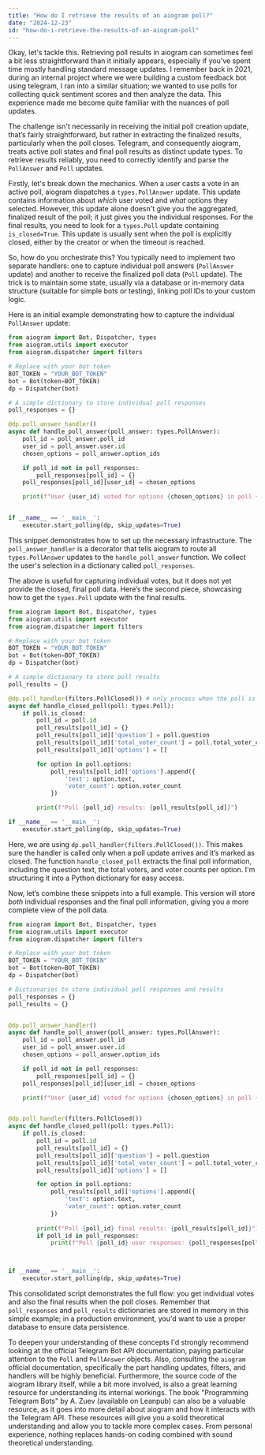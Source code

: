 ```yaml
---
title: "How do I retrieve the results of an aiogram poll?"
date: "2024-12-23"
id: "how-do-i-retrieve-the-results-of-an-aiogram-poll"
---
```


Okay, let's tackle this. Retrieving poll results in aiogram can sometimes feel a bit less straightforward than it initially appears, especially if you've spent time mostly handling standard message updates. I remember back in 2021, during an internal project where we were building a custom feedback bot using telegram, I ran into a similar situation; we wanted to use polls for collecting quick sentiment scores and then analyze the data. This experience made me become quite familiar with the nuances of poll updates.

The challenge isn't necessarily in receiving the initial poll creation update, that’s fairly straightforward, but rather in extracting the finalized results, particularly when the poll closes. Telegram, and consequently aiogram, treats active poll states and final poll results as distinct update types. To retrieve results reliably, you need to correctly identify and parse the `PollAnswer` and `Poll` updates.

Firstly, let's break down the mechanics. When a user casts a vote in an active poll, aiogram dispatches a `types.PollAnswer` update. This update contains information about *which* user voted and *what* options they selected. However, this update alone doesn't give you the aggregated, finalized result of the poll; it just gives you the individual responses. For the final results, you need to look for a `types.Poll` update containing `is_closed=True`. This update is usually sent when the poll is explicitly closed, either by the creator or when the timeout is reached.

So, how do you orchestrate this? You typically need to implement two separate handlers: one to capture individual poll answers (`PollAnswer` update) and another to receive the finalized poll data (`Poll` update). The trick is to maintain some state, usually via a database or in-memory data structure (suitable for simple bots or testing), linking poll IDs to your custom logic.

Here is an initial example demonstrating how to capture the individual `PollAnswer` update:

```python
from aiogram import Bot, Dispatcher, types
from aiogram.utils import executor
from aiogram.dispatcher import filters

# Replace with your bot token
BOT_TOKEN = "YOUR_BOT_TOKEN"
bot = Bot(token=BOT_TOKEN)
dp = Dispatcher(bot)

# A simple dictionary to store individual poll responses
poll_responses = {}

@dp.poll_answer_handler()
async def handle_poll_answer(poll_answer: types.PollAnswer):
    poll_id = poll_answer.poll_id
    user_id = poll_answer.user.id
    chosen_options = poll_answer.option_ids

    if poll_id not in poll_responses:
        poll_responses[poll_id] = {}
    poll_responses[poll_id][user_id] = chosen_options

    print(f"User {user_id} voted for options {chosen_options} in poll {poll_id}")


if __name__ == '__main__':
    executor.start_polling(dp, skip_updates=True)
```
This snippet demonstrates how to set up the necessary infrastructure. The `poll_answer_handler` is a decorator that tells aiogram to route all `types.PollAnswer` updates to the `handle_poll_answer` function. We collect the user's selection in a dictionary called `poll_responses`.

The above is useful for capturing individual votes, but it does not yet provide the closed, final poll data. Here’s the second piece, showcasing how to get the `types.Poll` update with the final results.

```python
from aiogram import Bot, Dispatcher, types
from aiogram.utils import executor
from aiogram.dispatcher import filters

# Replace with your bot token
BOT_TOKEN = "YOUR_BOT_TOKEN"
bot = Bot(token=BOT_TOKEN)
dp = Dispatcher(bot)

# A simple dictionary to store poll results
poll_results = {}

@dp.poll_handler(filters.PollClosed()) # only process when the poll is closed
async def handle_closed_poll(poll: types.Poll):
    if poll.is_closed:
        poll_id = poll.id
        poll_results[poll_id] = {}
        poll_results[poll_id]['question'] = poll.question
        poll_results[poll_id]['total_voter_count'] = poll.total_voter_count
        poll_results[poll_id]['options'] = []

        for option in poll.options:
            poll_results[poll_id]['options'].append({
                'text': option.text,
                'voter_count': option.voter_count
            })

        print(f"Poll {poll_id} results: {poll_results[poll_id]}")

if __name__ == '__main__':
    executor.start_polling(dp, skip_updates=True)

```
Here, we are using `dp.poll_handler(filters.PollClosed())`. This makes sure the handler is called only when a poll update arrives and it’s marked as closed. The function `handle_closed_poll` extracts the final poll information, including the question text, the total voters, and voter counts per option. I'm structuring it into a Python dictionary for easy access.

Now, let’s combine these snippets into a full example. This version will store *both* individual responses and the final poll information, giving you a more complete view of the poll data.

```python
from aiogram import Bot, Dispatcher, types
from aiogram.utils import executor
from aiogram.dispatcher import filters

# Replace with your bot token
BOT_TOKEN = "YOUR_BOT_TOKEN"
bot = Bot(token=BOT_TOKEN)
dp = Dispatcher(bot)

# Dictionaries to store individual poll responses and results
poll_responses = {}
poll_results = {}


@dp.poll_answer_handler()
async def handle_poll_answer(poll_answer: types.PollAnswer):
    poll_id = poll_answer.poll_id
    user_id = poll_answer.user.id
    chosen_options = poll_answer.option_ids

    if poll_id not in poll_responses:
        poll_responses[poll_id] = {}
    poll_responses[poll_id][user_id] = chosen_options

    print(f"User {user_id} voted for options {chosen_options} in poll {poll_id}")


@dp.poll_handler(filters.PollClosed())
async def handle_closed_poll(poll: types.Poll):
    if poll.is_closed:
        poll_id = poll.id
        poll_results[poll_id] = {}
        poll_results[poll_id]['question'] = poll.question
        poll_results[poll_id]['total_voter_count'] = poll.total_voter_count
        poll_results[poll_id]['options'] = []

        for option in poll.options:
            poll_results[poll_id]['options'].append({
                'text': option.text,
                'voter_count': option.voter_count
            })
        
        print(f"Poll {poll_id} final results: {poll_results[poll_id]}")
        if poll_id in poll_responses:
            print(f"Poll {poll_id} user responses: {poll_responses[poll_id]}")



if __name__ == '__main__':
    executor.start_polling(dp, skip_updates=True)

```

This consolidated script demonstrates the full flow: you get individual votes and also the final results when the poll closes. Remember that `poll_responses` and `poll_results` dictionaries are stored in memory in this simple example; in a production environment, you'd want to use a proper database to ensure data persistence.

To deepen your understanding of these concepts I'd strongly recommend looking at the official Telegram Bot API documentation, paying particular attention to the `Poll` and `PollAnswer` objects. Also, consulting the `aiogram` official documentation, specifically the part handling updates, filters, and handlers will be highly beneficial. Furthermore, the source code of the aiogram library itself, while a bit more involved, is also a great learning resource for understanding its internal workings. The book "Programming Telegram Bots" by A. Zuev (available on Leanpub) can also be a valuable resource, as it goes into more detail about aiogram and how it interacts with the Telegram API. These resources will give you a solid theoretical understanding and allow you to tackle more complex cases. From personal experience, nothing replaces hands-on coding combined with sound theoretical understanding.
